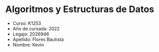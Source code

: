 # Algoritmos y Estructuras de Datos
- Curso: K1253
- Año de cursada: 2022
- Legajo: 2026946
- Apellido: Flores Bautista
- Nombre: Kevin
